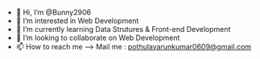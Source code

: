 - 👋 Hi, I’m @Bunny2906
- 👀 I’m interested in Web Development
- 🌱 I’m currently learning Data Strutures & Front-end Development 
- 💞️ I’m looking to collaborate on Web Development
- 📫 How to reach me --> Mail me : pothulavarunkumar0609@gmail.com

<!---
Bunny2906/Bunny2906 is a ✨ special ✨ repository because its `README.md` (this file) appears on your GitHub profile.
You can click the Preview link to take a look at your changes.
--->
